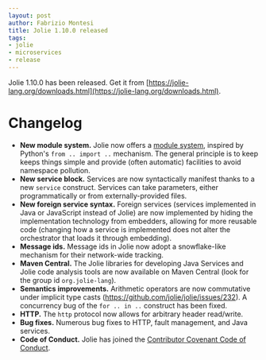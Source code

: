 ```yaml
---
layout: post
author: Fabrizio Montesi
title: Jolie 1.10.0 released
tags:
- jolie
- microservices
- release
---
```


Jolie 1.10.0 has been released. Get it from [https://jolie-lang.org/downloads.html](https://jolie-lang.org/downloads.html).

# Changelog

- **New module system.** Jolie now offers a [module system](https://docs.jolie-lang.org/v1.10.x/language-tools-and-standard-library/basics/modules.html), inspired by Python's `from .. import ..` mechanism. The general principle is to keep keeps things simple and provide (often automatic) facilities to avoid namespace pollution.
- **New service block.** Services are now syntactically manifest thanks to a new `service` construct. Services can take parameters, either programmatically or from externally-provided files.
- **New foreign service syntax.** Foreign services (services implemented in Java or JavaScript instead of Jolie) are now implemented by hiding the implementation technology from embedders, allowing for more reusable code (changing how a service is implemented does not alter the orchestrator that loads it through embedding).
- **Message ids.** Message ids in Jolie now adopt a snowflake-like mechanism for their network-wide tracking.
- **Maven Central.** The Jolie libraries for developing Java Services and Jolie code analysis tools are now available on Maven Central (look for the group id `org.jolie-lang`).
- **Semantics improvements.** Arithmetic operators are now commutative under implicit type casts (<https://github.com/jolie/jolie/issues/232>). A concurrency bug of the `for .. in ..` construct has been fixed.
- **HTTP.** The `http` protocol now allows for arbitrary header read/write.
- **Bug fixes.** Numerous bug fixes to HTTP, fault management, and Java services.
- **Code of Conduct.** Jolie has joined the [Contributor Covenant Code of Conduct](https://www.contributor-covenant.org/version/1/4/code-of-conduct.html).
